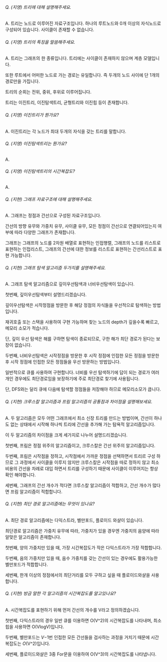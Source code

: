 ###### Q. (지영) 트리에 대해 설명해주세요.

A. 트리는 노드로 이루어진 자료구조입니다. 하나의 루트노드와 0개 이상의 자식노드로 구성되어 있습니다. 사이클이 존재할 수 없습니다.



###### Q. (지영) 트리의 특징을 말씀해주세요.

A. 트리는 그래프의 한 종류입니다. 트리에는 사이클이 존재하지 않으며 계층 모델입니다.

또한 루트에서 어떠한 노드로 가는 경로는 유일합니다. 즉 두개의 노드 사이에 단 1개의 경로만을 가집니다.

트리의 순회는 전위, 중위, 후위로 이루어집니다.

트리는 이진트리, 이진탐색트리, 균형트리와 이진힙 등이 존재합니다.



###### Q. (지영) 이진트리가 뭔가요?

A. 이진트리는 각 노드가 최대 두개의 자식을 갖는 트리를 말합니다.



###### Q. (지영) 이진탐색트리는 뭔가요?

A. 



###### Q. (지영) 이진탐색트리의 시간복잡도?

A. 



###### Q. (지현) 그래프 자료구조에 대해 설명해주세요.

A. 그래프는 정점과 간선으로 구성된 자료구조입니다. 

간선의 방향 유무와 가중치 유무, 사이클 유무, 모든 정점이 간선으로 연결되어있는지 여부에 따라 다양한 그래프가 존재합니다.

그래프는 그래프의 노드를 2차원 배열로 표현하는 인접행렬, 그래프의 노드를 리스트로 표현하는 인접리스트, 그래프의 간선에 대한 정보를 리스트로 표현하는 간선리스트로 표현 가능합니다.



###### Q. (지현) 그래프 탐색 알고리즘 두가지를 설명해주세요.

A. 그래프 탐색 알고리즘으로 깊이우선탐색과 너비우선탐색이 있습니다.

첫번째, 깊이우선탐색부터 설명드리겠습니다.

깊이우선탐색은 시작정점을 방문한 후 해당 정점의 자식들을 우선적으로 탐색하는 방법입니다.

재귀호출 또는 스택을 사용하여 구현 가능하며 찾는 노드의 depth가 깊을수록 빠르고, 메모리 소모가 적습니다.

단, 깊이 우선 탐색은 해를 구하면 탐색이 종료되므로, 구한 해가 최단 경로가 된다는 보장이 없습니다.

두번째, 너비우선탐색은 시작정점을 방문한 후 시작 정점에 인접한 모든 정점을 방문한 후 시작 정점에 인접한 모든 정점들을 우선 방문하는 방법입니다.

일반적으로 큐를 사용하여 구현합니다. 너비를 우선 탐색하기에 답이 되는 경로가 여러개인 경우에도 최단경로임을 보장하기에 주로 최단경로 찾기에 사용됩니다.

단, DFS와는 달리 큐에 다음에 탐색할 정점들을 저장해야 하므로 메모리소모가 큽니다.



###### Q. (지현) 크루스칼 알고리즘과 프림 알고리즘의 공통점과 차이점을 설명해보세요.

A. 두 알고리즘은 모두 어떤 그래프에서 최소 신장 트리를 만드는 방법이며, 간선이 하나도 없는 상태에서 시작해 하나씩 트리에 간선을 추가해 가는 탐욕적 알고리즘입니다.

이 두 알고리즘의 차이점을 크게 세가지로 나누어 설명드리겠습니다.

첫번째, 프림은 정점 위주의 알고리즘이고, 크루스칼은 간선 위주의 알고리즘입니다.

두번째, 프림은 시작점을 정하고, 시작점에서 가까운 정점을 선택하면서 트리르 구성 하므로 그 과정에서 사이클을 이루지 않지만 크루스칼은 시작점을 따로 정하지 않고 최소 비용의 간선을 차례로 대입 하면서 트리를 구성하기 때문에 사이클이 이루어지는 항상 확인 해야합니다.

세번째, 그래프의 간선 개수가 적다면 크루스칼 알고리즘이 적합하고, 간선 개수가 많다면 프림 알고리즘이 적합합니다.



###### Q. (지현) 최단 경로 알고리즘에는 무엇이 있나요?

A. 최단 경로 알고리즘에는 다익스트라, 벨만포드, 플로이드 와샬이 있습니다.

최단경로 알고리즘은 가중치 유무에 따라, 가중치가 있을 경우엔 가중치의 음양에 따라 알맞은 알고리즘이 존재합니다.

첫번째, 양의 가중치만 있을 때, 가장 시간복잡도가 작은 다익스트라가 가장 적합합니다.

두번째, 음의 가중치만 있을 때, 음수 가중치를 갖는 간선이 있는 경우에도 활용가능한 벨만포드가 적합합니다.

세번째, 한개 이상의 정점에서의 최단거리를 모두 구하고 싶을 때 플로이드와샬을 사용합니다.



###### Q. (지현) 방금 말한 각 알고리즘의 시간복잡도를 알고있나요?

A. 시간복잡도를 표현하기 위해 먼저 간선의 개수를 V라고 정의하겠습니다.

첫번째, 다익스트라의 경우 일반 큐를 이용하면 O(V^2)의 시간복잡도를 나타내며, 최소 힙을 사용하면 O(Vlog⁡V)입니다.

두번째, 벨만포드는 *V*−1번 인접한 모든 간선들을 검사하는 과정을 거치기 때문에 시간 복잡도는 *O*(V^2)입니다.

세번째, 플로이드와샬은 3중 For문을 이용하여 O(V^3)의 시간복잡도를 나타냅니다.
